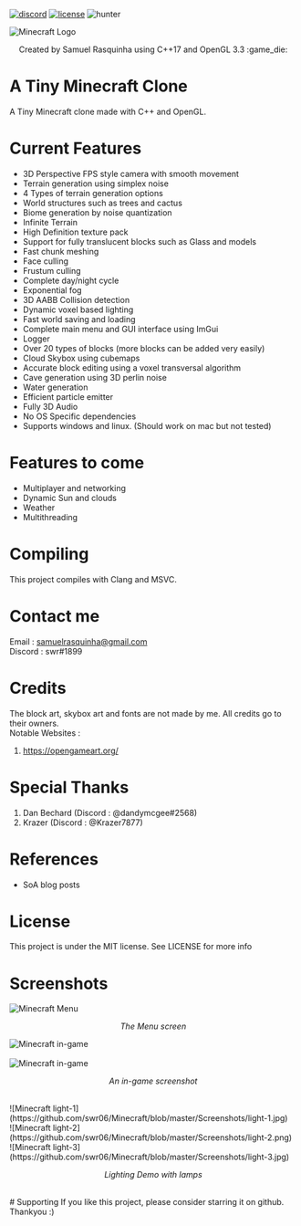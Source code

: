 [![discord](https://img.shields.io/discord/746366936937660527.svg?logo=discord "Discord")](https://discord.gg/ApTJcVN)
[![license](https://img.shields.io/github/license/mashape/apistatus.svg?style=flat-square "License")](https://github.com/swr06/Minecraft/blob/master/LICENSE)
![hunter](https://img.shields.io/badge/hunter-ATMC-blue.svg)

![Minecraft Logo](https://github.com/swr06/Minecraft/blob/master/Screenshots/logo.png)
<p align=center>
Created by Samuel Rasquinha using C++17 and OpenGL 3.3 :game_die:
</p>

# A Tiny Minecraft Clone
A Tiny Minecraft clone made with C++ and OpenGL. 

# Current Features
- 3D Perspective FPS style camera with smooth movement
- Terrain generation using simplex noise
- 4 Types of terrain generation options
- World structures such as trees and cactus
- Biome generation by noise quantization 
- Infinite Terrain
- High Definition texture pack
- Support for fully translucent blocks such as Glass and models
- Fast chunk meshing 
- Face culling
- Frustum culling
- Complete day/night cycle
- Exponential fog
- 3D AABB Collision detection
- Dynamic voxel based lighting
- Fast world saving and loading
- Complete main menu and GUI interface using ImGui
- Logger
- Over 20 types of blocks (more blocks can be added very easily)
- Cloud Skybox using cubemaps
- Accurate block editing using a voxel transversal algorithm
- Cave generation using 3D perlin noise
- Water generation 
- Efficient particle emitter
- Fully 3D Audio
- No OS Specific dependencies
- Supports windows and linux. (Should work on mac but not tested)

# Features to come 
- Multiplayer and networking
- Dynamic Sun and clouds
- Weather
- Multithreading

# Compiling 
This project compiles with Clang and MSVC. 

# Contact me </br> 
Email : samuelrasquinha@gmail.com </br>
Discord : swr#1899 </br>

# Credits
The block art, skybox art and fonts are not made by me. All credits go to their owners. </br>
Notable Websites : </br>
1) https://opengameart.org/ </br>

# Special Thanks
1) Dan Bechard (Discord : @dandymcgee#2568)
2) Krazer (Discord : @Krazer7877)

# References 
- SoA blog posts

# License
This project is under the MIT license. See LICENSE for more info

# Screenshots

![Minecraft Menu](https://github.com/swr06/Minecraft/blob/master/Screenshots/menu.png)
<p align="center">
  <i>The Menu screen</i>
</p>

![Minecraft in-game](https://github.com/swr06/Minecraft/blob/master/Screenshots/gen-1.png)
</br>
</br>
![Minecraft in-game](https://github.com/swr06/Minecraft/blob/master/Screenshots/gen-2.png)
<p align="center">
  <i>An in-game screenshot</i>
</p>
</br>
![Minecraft light-1](https://github.com/swr06/Minecraft/blob/master/Screenshots/light-1.jpg)
</br>
![Minecraft light-2](https://github.com/swr06/Minecraft/blob/master/Screenshots/light-2.png)
</br>
![Minecraft light-3](https://github.com/swr06/Minecraft/blob/master/Screenshots/light-3.jpg)
<p align="center">
  <i>Lighting Demo with lamps</i>
</p>
</br>
# Supporting 
If you like this project, please consider starring it on github. Thankyou :)
